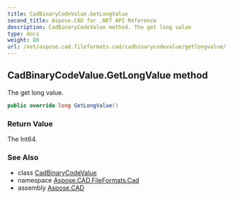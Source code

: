 ```yaml
---
title: CadBinaryCodeValue.GetLongValue
second_title: Aspose.CAD for .NET API Reference
description: CadBinaryCodeValue method. The get long value
type: docs
weight: 80
url: /net/aspose.cad.fileformats.cad/cadbinarycodevalue/getlongvalue/
---
```

## CadBinaryCodeValue.GetLongValue method

The get long value.

```csharp
public override long GetLongValue()
```

### Return Value

The Int64.

### See Also

* class [CadBinaryCodeValue](../)
* namespace [Aspose.CAD.FileFormats.Cad](../../cadbinarycodevalue/)
* assembly [Aspose.CAD](../../../)


